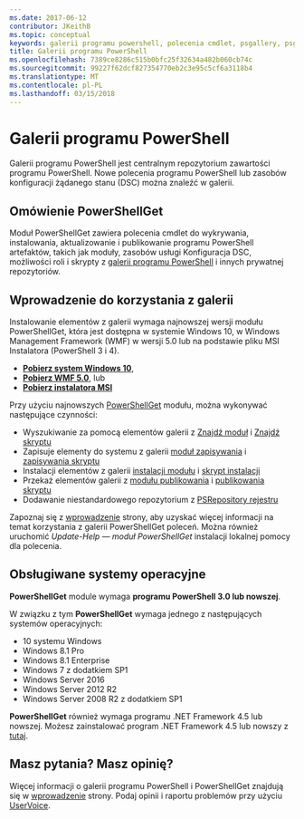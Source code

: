 ```yaml
---
ms.date: 2017-06-12
contributor: JKeithB
ms.topic: conceptual
keywords: galerii programu powershell, polecenia cmdlet, psgallery, psget
title: Galerii programu PowerShell
ms.openlocfilehash: 7389ce8286c515b0bfc25f32634a482b060cb74c
ms.sourcegitcommit: 99227f62dcf827354770eb2c3e95c5cf6a3118b4
ms.translationtype: MT
ms.contentlocale: pl-PL
ms.lasthandoff: 03/15/2018
---
```

# <a name="the-powershell-gallery"></a>Galerii programu PowerShell

Galerii programu PowerShell jest centralnym repozytorium zawartości programu PowerShell. Nowe polecenia programu PowerShell lub zasobów konfiguracji żądanego stanu (DSC) można znaleźć w galerii.

## <a name="powershellget-overview"></a>Omówienie PowerShellGet

Moduł PowerShellGet zawiera polecenia cmdlet do wykrywania, instalowania, aktualizowanie i publikowanie programu PowerShell artefaktów, takich jak moduły, zasobów usługi Konfiguracja DSC, możliwości roli i skrypty z [galerii programu PowerShell](https://www.PowerShellGallery.com) i innych prywatnej repozytoriów.

## <a name="getting-started-with-the-gallery"></a>Wprowadzenie do korzystania z galerii

Instalowanie elementów z galerii wymaga najnowszej wersji modułu PowerShellGet, która jest dostępna w systemie Windows 10, w Windows Management Framework (WMF) w wersji 5.0 lub na podstawie pliku MSI Instalatora (PowerShell 3 i 4).

- [**Pobierz system Windows 10**](http://go.microsoft.com/fwlink/?LinkID=624830&clcid=0x409),
- [**Pobierz WMF 5.0**](http://go.microsoft.com/fwlink/?LinkId=398175), lub
- [**Pobierz instalatora MSI**](http://go.microsoft.com/fwlink/?LinkID=746217&clcid=0x409)

Przy użyciu najnowszych [PowerShellGet](http://go.microsoft.com/fwlink/?LinkID=760387&clcid=0x409) modułu, można wykonywać następujące czynności:

-   Wyszukiwanie za pomocą elementów galerii z [Znajdź moduł](https://go.microsoft.com/fwlink/?LinkId=821658) i [Znajdź skryptu](https://go.microsoft.com/fwlink/?LinkId=822322)
-   Zapisuje elementy do systemu z galerii [moduł zapisywania](https://go.microsoft.com/fwlink/?LinkId=821669) i [zapisywania skryptu](https://go.microsoft.com/fwlink/?LinkId=822334)
-   Instalacji elementów z galerii [instalacji modułu](https://go.microsoft.com/fwlink/?LinkId=821663) i [skrypt instalacji](https://go.microsoft.com/fwlink/?LinkId=822327)
-   Przekaż elementów galerii z [modułu publikowania](https://go.microsoft.com/fwlink/?LinkId=821666) i [publikowania skryptu](https://go.microsoft.com/fwlink/?LinkId=822331)
-   Dodawanie niestandardowego repozytorium z [PSRepository rejestru](https://go.microsoft.com/fwlink/?LinkId=821668)

Zapoznaj się z [wprowadzenie](psgallery/psgallery_gettingstarted.md) strony, aby uzyskać więcej informacji na temat korzystania z galerii PowerShellGet poleceń. Można również uruchomić *Update-Help — moduł PowerShellGet* instalacji lokalnej pomocy dla polecenia.

## <a name="supported-operating-systems"></a>Obsługiwane systemy operacyjne

**PowerShellGet** module wymaga **programu PowerShell 3.0 lub nowszej**.

W związku z tym **PowerShellGet** wymaga jednego z następujących systemów operacyjnych:

- 10 systemu Windows
- Windows 8.1 Pro
- Windows 8.1 Enterprise
- Windows 7 z dodatkiem SP1
- Windows Server 2016
- Windows Server 2012 R2
- Windows Server 2008 R2 z dodatkiem SP1

**PowerShellGet** również wymaga programu .NET Framework 4.5 lub nowszej. Możesz zainstalować program .NET Framework 4.5 lub nowszy z [tutaj](https://msdn.microsoft.com/library/5a4x27ek.aspx).


## <a name="got-a-question-have-feedback"></a>Masz pytania? Masz opinię?

Więcej informacji o galerii programu PowerShell i PowerShellGet znajdują się w [wprowadzenie](psgallery/psgallery_gettingstarted.md) strony. Podaj opinii i raportu problemów przy użyciu [UserVoice](http://windowsserver.uservoice.com/forums/301869-powershell).

